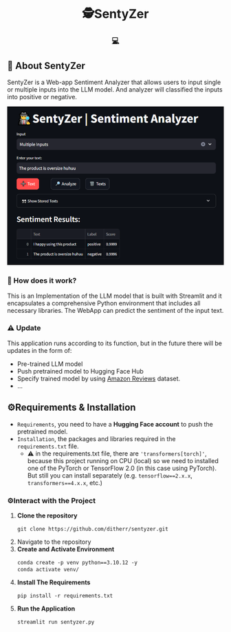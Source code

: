 <h1 align="center">🕵️SentyZer</h1>
<h3 align="center"><a href="https://sentyzer.streamlit.app/">💻</a></h4>

## 🚀 About SentyZer
SentyZer is a Web-app Sentiment Analyzer that allows users to input single or multiple inputs into the LLM model. And analyzer will classified the inputs into positive or negative.

<p align="center">
  <a href="https://sentyzer.streamlit.app/"><img src="img/product-v1.PNG" alt="Sentyzer", width=620></a>
</p>


### 🔧 How does it work?
<p>
This is an Implementation of the LLM model that is built with Streamlit and it encapsulates a comprehensive Python environment that includes all necessary libraries. The WebApp can predict the sentiment of the input text.
</p>

### ⚠️ **Update**
This application runs according to its function, but in the future there will be updates in the form of:
- Pre-trained LLM model
- Push pretrained model to Hugging Face Hub
- Specify trained model by using [Amazon Reviews](https://huggingface.co/datasets/McAuley-Lab/Amazon-Reviews-2023) dataset.
- ...

## ⚙️Requirements & Installation
- `Requirements`, you need to have a **Hugging Face account** to push the pretrained model.
- `Installation`, the packages and libraries required in the `requirements.txt` file.
    - ⚠️ in the requirements.txt file, there are `'transformers[torch]'`, because this project running on CPU (local) so we need to installed one of the PyTorch or TensorFlow 2.0 (in this case using PyTorch). But still you can install separately (e.g. `tensorflow==2.x.x`, `transformers==4.x.x`, etc.)

### ⚙️Interact with the Project
1. **Clone the repository**
    ```
    git clone https://github.com/ditherr/sentyzer.git
    ````
2. Navigate to the repository
3. **Create and Activate Environment**
    ```
    conda create -p venv python==3.10.12 -y
    conda activate venv/
    ```
4. **Install The Requirements**
    ```
    pip install -r requirements.txt
    ```
5. **Run the Application**
    ```
    streamlit run sentyzer.py
    ```
